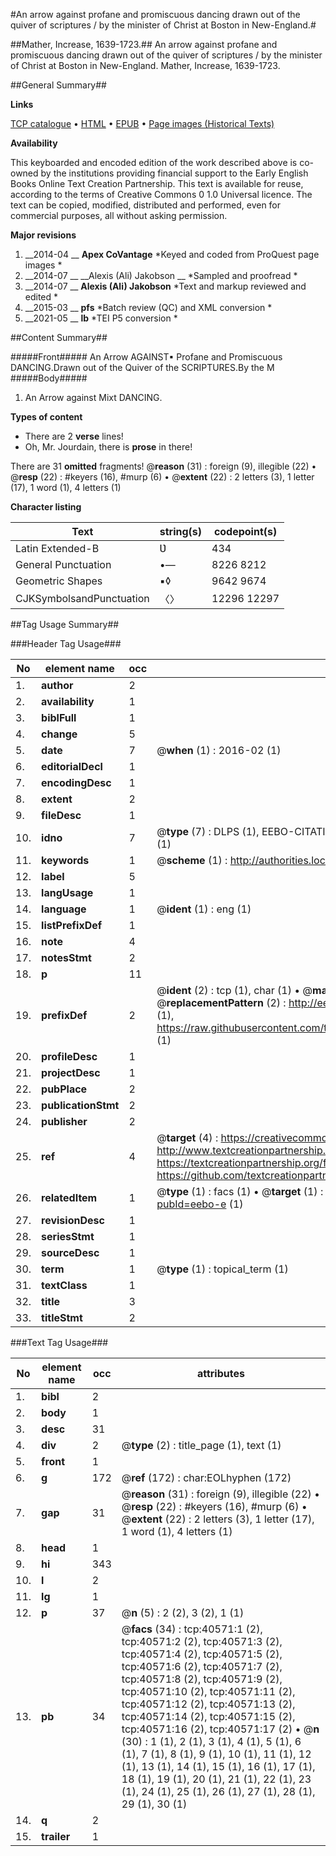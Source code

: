#An arrow against profane and promiscuous dancing drawn out of the quiver of scriptures / by the minister of Christ at Boston in New-England.#

##Mather, Increase, 1639-1723.##
An arrow against profane and promiscuous dancing drawn out of the quiver of scriptures / by the minister of Christ at Boston in New-England.
Mather, Increase, 1639-1723.

##General Summary##

**Links**

[TCP catalogue](http://www.ota.ox.ac.uk/tcp/)  • 
[HTML](http://tei.it.ox.ac.uk/tcp/Texts-HTML/free/A50/A50187.html)  • 
[EPUB](http://tei.it.ox.ac.uk/tcp/Texts-EPUB/free/A50/A50187.epub) • 
[Page images (Historical Texts)](https://historicaltexts.jisc.ac.uk/eebo-7940391e)

**Availability**

This keyboarded and encoded edition of the work described above is co-owned by the
    institutions providing financial support to the Early English Books Online Text Creation
    Partnership. This text is available for reuse, according to the terms of  Creative Commons 0 1.0 Universal
    licence. The text can be copied, modified, distributed and performed, even for commercial
    purposes, all without asking permission.

**Major revisions**

1. __2014-04 __ __Apex CoVantage__ *Keyed and coded from ProQuest page images *
1. __2014-07 __ __Alexis (Ali) Jakobson __ *Sampled and proofread *
1. __2014-07 __ __Alexis (Ali) Jakobson__ *Text and markup reviewed and edited *
1. __2015-03 __ __pfs__ *Batch review (QC) and XML conversion *
1. __2021-05 __ __lb__ *TEI P5 conversion *

##Content Summary##

#####Front#####
An Arrow AGAINST▪ Profane and Promiscuous DANCING.Drawn out of the Quiver of the SCRIPTURES.By the M
#####Body#####

1. An Arrow against Mixt DANCING.

**Types of content**

  * There are 2 **verse** lines!
  * Oh, Mr. Jourdain, there is **prose** in there!

There are 31 **omitted** fragments! 
 @__reason__ (31) : foreign (9), illegible (22)  •  @__resp__ (22) : #keyers (16), #murp (6)  •  @__extent__ (22) : 2 letters (3), 1 letter (17), 1 word (1), 4 letters (1)

**Character listing**


|Text|string(s)|codepoint(s)|
|---|---|---|
|Latin Extended-B|Ʋ|434|
|General Punctuation|•—|8226 8212|
|Geometric Shapes|▪◊|9642 9674|
|CJKSymbolsandPunctuation|〈〉|12296 12297|

##Tag Usage Summary##

###Header Tag Usage###

|No|element name|occ|attributes|
|---|---|---|---|
|1.|__author__|2||
|2.|__availability__|1||
|3.|__biblFull__|1||
|4.|__change__|5||
|5.|__date__|7| @__when__ (1) : 2016-02 (1)|
|6.|__editorialDecl__|1||
|7.|__encodingDesc__|1||
|8.|__extent__|2||
|9.|__fileDesc__|1||
|10.|__idno__|7| @__type__ (7) : DLPS (1), EEBO-CITATION (1), VID (1), EEBO-PROQUEST (1), STC (2), OCLC (1)|
|11.|__keywords__|1| @__scheme__ (1) : http://authorities.loc.gov/ (1)|
|12.|__label__|5||
|13.|__langUsage__|1||
|14.|__language__|1| @__ident__ (1) : eng (1)|
|15.|__listPrefixDef__|1||
|16.|__note__|4||
|17.|__notesStmt__|2||
|18.|__p__|11||
|19.|__prefixDef__|2| @__ident__ (2) : tcp (1), char (1)  •  @__matchPattern__ (2) : ([0-9\-]+):([0-9IVX]+) (1), (.+) (1)  •  @__replacementPattern__ (2) : http://eebo.chadwyck.com/downloadtiff?vid=$1&page=$2 (1), https://raw.githubusercontent.com/textcreationpartnership/Texts/master/tcpchars.xml#$1 (1)|
|20.|__profileDesc__|1||
|21.|__projectDesc__|1||
|22.|__pubPlace__|2||
|23.|__publicationStmt__|2||
|24.|__publisher__|2||
|25.|__ref__|4| @__target__ (4) : https://creativecommons.org/publicdomain/zero/1.0/ (1), http://www.textcreationpartnership.org/docs/. (1), https://textcreationpartnership.org/faq/#faq05 (1), https://github.com/textcreationpartnership (1)|
|26.|__relatedItem__|1| @__type__ (1) : facs (1)  •  @__target__ (1) : https://data.historicaltexts.jisc.ac.uk/view?pubId=eebo-e (1)|
|27.|__revisionDesc__|1||
|28.|__seriesStmt__|1||
|29.|__sourceDesc__|1||
|30.|__term__|1| @__type__ (1) : topical_term (1)|
|31.|__textClass__|1||
|32.|__title__|3||
|33.|__titleStmt__|2||


###Text Tag Usage###

|No|element name|occ|attributes|
|---|---|---|---|
|1.|__bibl__|2||
|2.|__body__|1||
|3.|__desc__|31||
|4.|__div__|2| @__type__ (2) : title_page (1), text (1)|
|5.|__front__|1||
|6.|__g__|172| @__ref__ (172) : char:EOLhyphen (172)|
|7.|__gap__|31| @__reason__ (31) : foreign (9), illegible (22)  •  @__resp__ (22) : #keyers (16), #murp (6)  •  @__extent__ (22) : 2 letters (3), 1 letter (17), 1 word (1), 4 letters (1)|
|8.|__head__|1||
|9.|__hi__|343||
|10.|__l__|2||
|11.|__lg__|1||
|12.|__p__|37| @__n__ (5) : 2 (2), 3 (2), 1 (1)|
|13.|__pb__|34| @__facs__ (34) : tcp:40571:1 (2), tcp:40571:2 (2), tcp:40571:3 (2), tcp:40571:4 (2), tcp:40571:5 (2), tcp:40571:6 (2), tcp:40571:7 (2), tcp:40571:8 (2), tcp:40571:9 (2), tcp:40571:10 (2), tcp:40571:11 (2), tcp:40571:12 (2), tcp:40571:13 (2), tcp:40571:14 (2), tcp:40571:15 (2), tcp:40571:16 (2), tcp:40571:17 (2)  •  @__n__ (30) : 1 (1), 2 (1), 3 (1), 4 (1), 5 (1), 6 (1), 7 (1), 8 (1), 9 (1), 10 (1), 11 (1), 12 (1), 13 (1), 14 (1), 15 (1), 16 (1), 17 (1), 18 (1), 19 (1), 20 (1), 21 (1), 22 (1), 23 (1), 24 (1), 25 (1), 26 (1), 27 (1), 28 (1), 29 (1), 30 (1)|
|14.|__q__|2||
|15.|__trailer__|1||
